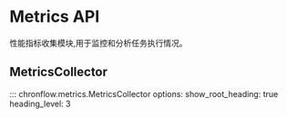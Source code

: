 # Metrics API

性能指标收集模块,用于监控和分析任务执行情况。

## MetricsCollector

::: chronflow.metrics.MetricsCollector
    options:
      show_root_heading: true
      heading_level: 3
